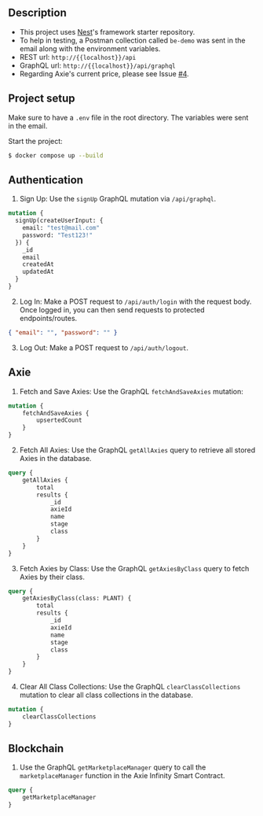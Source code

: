 ## Description

- This project uses [Nest](https://github.com/nestjs/nest)'s framework starter repository.
- To help in testing, a Postman collection called `be-demo` was sent in the email along with the environment variables.
- REST url: `http://{{localhost}}/api`
- GraphQL url: `http://{{localhost}}/api/graphql`
- Regarding Axie's current price, please see Issue [#4](/../../issues/4).

## Project setup
Make sure to have a `.env` file in the root directory. The variables were sent in the email.

Start the project:
```bash
$ docker compose up --build
```

## Authentication
1. Sign Up: Use the `signUp` GraphQL mutation via `/api/graphql`.
```graphQL
mutation {
  signUp(createUserInput: {
    email: "test@mail.com"
    password: "Test123!"
  }) {
    _id
    email
    createdAt
    updatedAt
  }
}
```
2. Log In: Make a POST request to `/api/auth/login` with the request body. Once logged in, you can then send requests to protected endpoints/routes.
```json
{ "email": "", "password": "" }
```
3. Log Out: Make a POST request to `/api/auth/logout`.

## Axie
1. Fetch and Save Axies: Use the GraphQL `fetchAndSaveAxies` mutation:
```graphQL
mutation {
    fetchAndSaveAxies {
        upsertedCount
    }
}
```
2. Fetch All Axies: Use the GraphQL `getAllAxies` query to retrieve all stored Axies in the database.
```graphQL
query {
    getAllAxies {
        total
        results {
            _id
            axieId
            name
            stage
            class
        }
    }
}
```
3. Fetch Axies by Class: Use the GraphQL `getAxiesByClass` query to fetch Axies by their class.
```graphQL
query {
    getAxiesByClass(class: PLANT) {
        total
        results {
            _id
            axieId
            name
            stage
            class
        }
    }
}
```
4. Clear All Class Collections: Use the GraphQL `clearClassCollections` mutation to clear all class collections in the database.
```graphQL
mutation {
    clearClassCollections
}
```
## Blockchain
1. Use the GraphQL `getMarketplaceManager` query to call the `marketplaceManager` function in the Axie Infinity Smart Contract.
```graphQL
query {
    getMarketplaceManager
}
```
